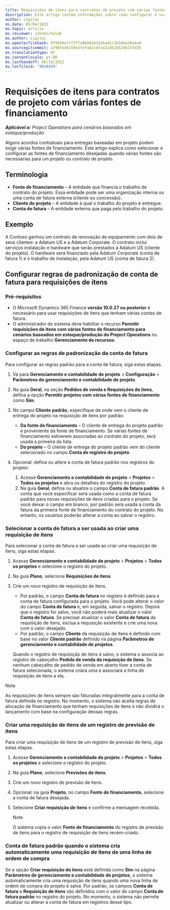```yaml
---
title: Requisições de itens para contratos de projeto com várias fontes de financiamento
description: Este artigo contém informações sobre como configurar e usar requisições de itens com várias fontes de financiamento.
author: sigitac
ms.date: 05/04/2022
ms.topic: article
ms.reviewer: johnmichalak
ms.author: sigitac
ms.openlocfilehash: 079856e7cf2ffa9b80ab31ebad1c1b5dbe36a4ad
ms.sourcegitcommit: a798fed5c59e3fefa62cdfa42c852d529b33fd35
ms.translationtype: HT
ms.contentlocale: pt-BR
ms.lasthandoff: 06/18/2022
ms.locfileid: "9028459"
---
```

# <a name="item-requirements-for-project-contracts-with-multiple-funding-sources"></a>Requisições de itens para contratos de projeto com várias fontes de financiamento

_**Aplicável a:** Project Operations para cenários baseados em estoque/produção_

Alguns acordos contratuais para entregas baseadas em projeto podem exigir várias fontes de financiamento. Este artigo explica como selecionar e configurar as fontes de financiamento desejadas quando várias fontes são necessárias para um projeto ou contrato de projeto.

## <a name="terminology"></a>Terminologia

- **Fonte de financiamento** – A entidade que financia o trabalho de contrato do projeto. Essa entidade pode ser uma organização interna ou uma conta de fatura externa (cliente ou concessão).
- **Cliente do projeto** – A entidade à qual o trabalho do projeto é entregue.
- **Conta de fatura** – A entidade externa que paga pelo trabalho do projeto.

## <a name="example"></a>Exemplo

A Contoso ganhou um contrato de renovação de equipamento com dois de seus clientes: a Adatum US e a Adatum Corporate. O contrato inclui serviços instalação e hardware que serão prestados à Adatum US (cliente do projeto). O hardware será financiado pela Adatum Corporate (conta de fatura 1) e o trabalho de instalação, pela Adatum US (conta de fatura 2).

## <a name="set-up-invoice-account-defaulting-rules-for-item-requirements"></a>Configurar regras de padronização de conta de fatura para requisições de itens

### <a name="prerequisites"></a>Pré-requisitos

- O Microsoft Dynamics 365 Finance **versão 10.0.27 ou posterior** é necessário para usar requisições de itens que tenham várias contas de fatura.
- O administrador do sistema deve habilitar o recurso **Permitir requisições de itens com várias fontes de financiamento para cenários baseados em estoque/produção do Project Operations** no espaço de trabalho **Gerenciamento de recursos**.

### <a name="set-up-the-invoice-account-defaulting-rules"></a>Configurar as regras de padronização da conta de fatura

Para configurar as regras padrão para a conta de fatura, siga estas etapas.

1. Vá para **Gerenciamento e contabilidade de projeto** \> **Configuração** \> **Parâmetros de gerenciamento e contabilidade de projeto**.
1. Na guia **Geral**, na seção **Pedidos de venda e Requisições de itens**, defina a opção **Permitir projetos com várias fontes de financiamento** como **Sim**.
1. No campo **Cliente padrão**, especifique de onde vem o cliente de entrega do projeto na requisição de itens por padrão:

    - **Da fonte de financiamento** – O cliente de entrega do projeto padrão é proveniente da fonte de financiamento. Se várias fontes de financiamento estiverem associadas ao contrato do projeto, será usada a primeira da lista.
    - **Do projeto** – O cliente de entrega do projeto padrão vem do cliente selecionado no campo **Conta de registro do projeto**.

1. Opcional: defina ou altere a conta de fatura padrão nos registros do projeto:

    1. Acesse **Gerenciamento e contabilidade de projeto** \> **Projetos** \> **Todos os projetos** e abra os detalhes do registro do projeto.
    2. Na guia **Geral**, defina ou atualize o campo **Conta de fatura padrão**. A conta que você especificar será usada como a conta de fatura padrão para novas requisições de itens criadas para o projeto. Se você deixar o campo em branco, por padrão será usada a conta da fatura da primeira fonte de financiamento do contrato do projeto. No entanto, os usuários poderão alterar a conta ao salvar o registro.

### <a name="select-the-invoice-account-to-use-when-you-create-an-item-requirement"></a>Selecionar a conta de fatura a ser usada ao criar uma requisição de itens

Para selecionar a conta de fatura a ser usada ao criar uma requisição de itens, siga estas etapas.

1. Acesse **Gerenciamento e contabilidade de projeto** \> **Projetos** \> **Todos os projetos** e selecione o registro do projeto.
1. Na guia **Plano**, selecione **Requisições de itens**.
1. Crie um novo registro de requisição de itens.

    - Por padrão, o campo **Conta de fatura** no registro é definido para a conta de fatura configurada para o projeto. Você pode alterar o valor do campo **Conta de fatura** e, em seguida, salvar o registro. Depois que o registro for salvo, você não poderá mais atualizar o valor **Conta de fatura**. Se precisar atualizar o valor **Conta de fatura** da requisição de itens, exclua a requisição existente e crie uma nova com o valor desejado.
    - Por padrão, o campo **Cliente** da requisição de itens é definido com base no valor **Cliente padrão** definido na página **Parâmetros de gerenciamento e contabilidade de projetos**.

    Quando o registro de requisição de itens é salvo, o sistema o associa ao registro de cabeçalho **Pedido de venda da requisição de itens**. Se nenhum cabeçalho de pedido de venda em aberto tiver a conta de fatura selecionada, o sistema criará uma e associará a linha de requisição de itens a ela.

> [!NOTE]
> As requisições de itens sempre são faturadas integralmente para a conta de fatura definida no registro. No momento, o sistema não aceita regras de alocação de financiamento que tenham requisições de itens e não dividirá o lançamento com base na configuração dessas regras.

### <a name="create-an-item-requirement-from-an-item-forecast-record"></a>Criar uma requisição de itens de um registro de previsão de itens

Para criar uma requisição de itens de um registro de previsão de itens, siga estas etapas.

1. Acesse **Gerenciamento e contabilidade de projeto** \> **Projetos** \> **Todos os projetos** e selecione o registro do projeto.
1. Na guia **Plano**, selecione **Previsões de itens**.
1. Crie um novo registro de previsão de itens.
1. Opcional: na guia **Projeto**, no campo **Fonte de financiamento**, selecione a conta de fatura desejada.
1. Selecione **Criar requisição de itens** e confirme a mensagem recebida.

    > [!NOTE]
    > O sistema copia o valor **Fonte de financiamento** do registro de previsão de itens para o registro de requisição de itens recém-criado.

### <a name="default-invoice-account-when-the-system-automatically-creates-an-item-requirement-from-a-purchase-order-line"></a>Conta de fatura padrão quando o sistema cria automaticamente uma requisição de itens de uma linha de ordem de compra

Se a opção **Criar requisição de itens** está definida como **Sim** na página **Parâmetros de gerenciamento e contabilidade de projetos**, o sistema automaticamente cria uma requisição de itens quando uma nova linha de ordem de compra do projeto é salva. Por padrão, os campos **Conta de fatura** e **Requisição de itens** são definidos com o valor do campo **Conta de fatura padrão** no registro do projeto. No momento, o sistema não permite atualizar ou alterar a conta de fatura em registros desse tipo.
